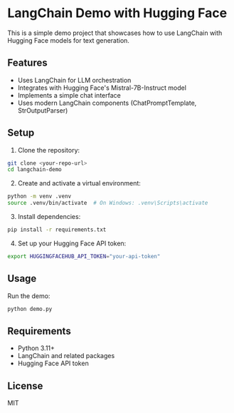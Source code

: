 # LangChain Demo with Hugging Face

This is a simple demo project that showcases how to use LangChain with Hugging Face models for text generation.

## Features

- Uses LangChain for LLM orchestration
- Integrates with Hugging Face's Mistral-7B-Instruct model
- Implements a simple chat interface
- Uses modern LangChain components (ChatPromptTemplate, StrOutputParser)

## Setup

1. Clone the repository:
```bash
git clone <your-repo-url>
cd langchain-demo
```

2. Create and activate a virtual environment:
```bash
python -m venv .venv
source .venv/bin/activate  # On Windows: .venv\Scripts\activate
```

3. Install dependencies:
```bash
pip install -r requirements.txt
```

4. Set up your Hugging Face API token:
```bash
export HUGGINGFACEHUB_API_TOKEN="your-api-token"
```

## Usage

Run the demo:
```bash
python demo.py
```

## Requirements

- Python 3.11+
- LangChain and related packages
- Hugging Face API token

## License

MIT 